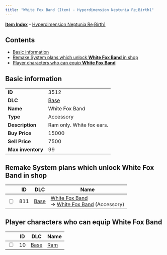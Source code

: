 ```yaml
---
title: "White Fox Band (Item) - Hyperdimension Neptunia Re;Birth1"
---
```


[**Item Index**](/neptunia/rb1/item/index.html) - [Hyperdimension Neptunia Re;Birth1](/neptunia/rb1)

## Contents

- [Basic information](#basic-information)
- [Remake System plans which unlock **White Fox Band** in shop](#remake-system-plans-which-unlock-white-fox-band-in-shop)
- [Player characters who can equip **White Fox Band**](#player-characters-who-can-equip-white-fox-band)

## Basic information

|   |   |
| -- | -- |
| **ID** | 3512 |
| **DLC** | [Base](/neptunia/rb1/dlc/1-base.html) |
| **Name** | White Fox Band |
| **Type** | Accessory |
| **Description** | Ram only. White fox ears. |
| **Buy Price** | 15000 |
| **Sell Price** | 7500 |
| **Max inventory** | 99 |

## Remake System plans which unlock **White Fox Band** in shop

|    | ID | DLC | Name |
| -- | -- | --- | ---- |
| <input type="checkbox" id="rb1-remake-1-811" class="trackbox" /> | 811 | [Base](/neptunia/rb1/dlc/1-base.html) | [White Fox Band](/neptunia/rb1/remake/1-811-white-fox-band.html)<br />→ [White Fox Band](/neptunia/rb1/item/1-3512-white-fox-band.html) (Accessory) |

## Player characters who can equip **White Fox Band**

|    | ID | DLC | Name |
| -- | -- | --- | ---- |
| <input type="checkbox" id="rb1-player-1-10" class="trackbox" /> | 10 | [Base](/neptunia/rb1/dlc/1-base.html) | [Ram](/neptunia/rb1/player/1-10-ram.html) |